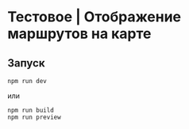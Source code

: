 # Тестовое | Отображение маршрутов на карте

## Запуск

```
npm run dev
```

или

```
npm run build
npm run preview
```
